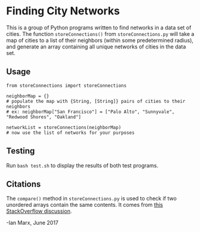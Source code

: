 # Finding City Networks

This is a group of Python programs written to find networks in a data set of cities.
The function `storeConnections()` from `storeConnections.py` will take a map of cities to a list of their neighbors (within some predetermined radius), and generate an array containing all unique networks of cities in the data set.

## Usage
```
from storeConnections import storeConnections

neighborMap = {}
# populate the map with {String, [String]} pairs of cities to their neighbors
# ex: neighborMap["San Francisco"] = ["Palo Alto", "Sunnyvale", "Redwood Shores", "Oakland"]

networkList = storeConnections(neighborMap)
# now use the list of networks for your purposes

```

## Testing
Run `bash test.sh` to display the results of both test programs.

## Citations
The `compare()` method in `storeConnections.py` is used to check if two unordered arrays contain the same contents. It comes from [this StackOverflow discussion](https://stackoverflow.com/questions/7828867/how-to-efficiently-compare-two-unordered-lists-not-sets-in-python).


-Ian Marx, June 2017

